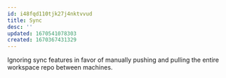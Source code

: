 ```yaml
---
id: i48fqd110tjk27j4nktvvud
title: Sync
desc: ''
updated: 1670541078303
created: 1670367431329
---
```



Ignoring sync features in favor of manually pushing and pulling the entire workspace repo between machines.